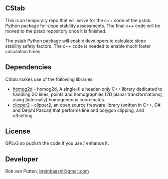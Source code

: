 ## CStab

This is an temporary repo that will serve for the c++ code of the pstab Python package for slope stability assessments. 
The final c++ code will be moved to the pstab repository once it is finished.

The pstab Python package will enable developers to calculate slope stability safety factors. The c++ code is needed
to enable much faster calculation times. 

## Dependencies

CStab makes use of the following libraries;

* [homog2d](https://github.com/skramm/homog2d) - homog2d, A single-file header-only C++ library dedicated to handling 2D lines, points and homographies (2D planar transformations), using (internally) homogeneous coordinates.
* [clipper2](http://www.angusj.com/clipper2/Docs/Overview.htm) - clipper2, an open source freeware library (written in C++, C# and Delphi Pascal) that performs line and polygon clipping, and offsetting.

## License

GPLv3 so publish the code if you use / enhance it.

## Developer

Rob van Putten, breinbaasnl@gmail.com 